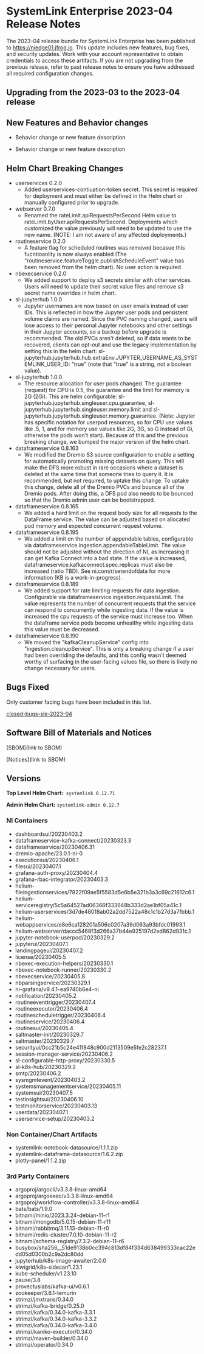 # SystemLink Enterprise 2023-04 Release Notes

The 2023-04 release bundle for SystemLink Enterprise has been published to <https://niedge01.jfrog.io>. This update includes new features, bug fixes, and security updates. Work with your account representative to obtain credentials to access these artifacts. If you are not upgrading from the previous release, refer to past release notes to ensure you have addressed all required configuration changes.

## Upgrading from the 2023-03 to the 2023-04 release

<!-- Optional section to include comments and instructions needed to successfully upgrade from the previous release to the current release. If the only changes needed are already captured in Helm Chart Breaking Changes, this section is not needed. -->

## New Features and Behavior changes

- Behavior change or new feature description

- Behavior change or new feature description

## Helm Chart Breaking Changes

- userservices 0.2.0
    - Added userservices-contiuation-token secret. This secret is required for deployment and must either be defined in the Helm chart or manually configured prior to upgrade.
- webserver 0.7.0
    - Renamed the rateLimit.apiRequestsPerSecond Helm value to rateLimit.byUser.apiRequestsPerSecond. Deployments which customized the value previously will need to be updated to use the new name. (NOTE: I am not aware of any affected deployments.)
- routineservice 0.2.0
    - A feature flag for scheduled routines was removed becasue this fucntioanlity is now always enabled (The "routineservice.featureToggle.publishScheduleEvent" value has been removed from the helm chart). No user action is required
- nbexecservice 0.2.0
    - We added support to deploy s3 secrets similar with other services. Users will need to update their secret value files and remove s3 secret name overrides in helm chart.
- sl-jupyterhub 1.0.0
    - Jupyter usernames are now based on user emails instead of user IDs. This is reflected in how the Jupyter user pods and persistent volume claims are named. Since the PVC naming changed, users will lose access to their personal Jupyter notebooks and other settings in their Jupyter accounts, so a backup before upgrade is recommended. The old PVCs aren't deleted, so if data wants to be recovered, clients can opt-out and use the legacy implementation by setting this in the helm chart: sl-jupyterhub.jupyterhub.hub.extraEnv.JUPYTER_USERNAME_AS_SYSTEMLINK_USER_ID: "true" (note that "true" is a string, not a boolean value).
- sl-jupyterhub 1.0.0
    - The resource allocation for user pods changed. The guarantee (request) for CPU is 0.5, the guarantee and the limit for memory is 2G (2Gi). This are helm configurable: sl-jupyterhub.jupyterhub.singleuser.cpu.guarantee, sl-jupyterhub.jupyterhub.singleuser.memory.limit and sl-jupyterhub.jupyterhub.singleuser.memory.guarantee. (Note: Jupyter has specific notation for userpod resources, so for CPU use values like .5, 1, and for memory use values like 2G, 3G, so G instead of Gi, otherwise the pods won't start). Because of this and the previous breaking change, we bumped the major version of the helm chart.
- dataframeservice 0.8.163
    - We modified the Dremio S3 source configuration to enable a setting for automatically promoting missing datasets on query. This will make the DFS more robust in rare occasions where a dataset is deleted at the same time that someone tries to query it. It is recommended, but not required, to uptake this change. To uptake this change, delete all of the Dremio PVCs and bounce all of the Dremio pods. After doing this, a DFS pod also needs to be bounced so that the Dremio admin user can be bootstrapped.
- dataframeservice 0.8.165
    - We added a hard limit on the request body size for all requests to the DataFrame service. The value can be adjusted based on allocated pod memory and expected concurrent request volume.
- dataframeservice 0.8.195
    - We added a limit on the number of appendable tables, configurable via dataframeservice.ingestion.appendableTableLimit. The value should not be adjusted without the direction of NI, as increasing it can get Kafka Connect into a bad state. If the value is increased, dataframeservice.kafkaconnect.spec.replicas must also be increased (ratio TBD). See ni.com/r/setendofdata for more information (KB is a work-in-progress).
- dataframeservice 0.8.189
    - We added support for rate limiting requests for data ingestion. Configurable via dataframeservice.ingestion.requestsLimit. The value represents the number of concurrent requests that the service can respond to concurrently while ingesting data. If the value is increased the cpu requests of the service must increase too. When the dataframe service pods become unhealthy while ingesting data this value must be decreased.
- dataframeservice 0.8.190
    - We moved the "kafkaCleanupService" config into "ingestion.cleanupService". This is only a breaking change if a user had been overriding the defaults, and this config wasn't deemed worthy of surfacing in the user-facing values file, so there is likely no change necessary for users.

## Bugs Fixed

Only customer facing bugs have been included in this list.

[closed-bugs-sle-2023-04](https://github.com/ni/install-systemlink-enterprise/blob/2023-04/release-notes/2023-03/closed-bugs-sle-2023-04.xlsx)

## Software Bill of Materials and Notices

<!-- This section should link to the directories containing notices and SBOM. The URL for the release (tag) should be used. -->

[SBOM](link to SBOM)

[Notices](link to SBOM)

## Versions

**Top Level Helm Chart:** `systemlink 0.12.71`

**Admin Helm Chart:** `systemlink-admin 0.12.7`

### NI Containers

- dashboardsui/20230403.2
- dataframeservice-kafka-connect/20230323.3
- dataframeservice/20230406.31
- dremio-apache/23.0.1-ni-0
- executionsui/20230406.1
- filesui/20230407.1
- grafana-auth-proxy/20230404.4
- grafana-rbac-integrator/20230403.3
- helium-fileingestionservices/7822f09ae5f5583d5e6b5e321b3a3c69c21612c6.1
- helium-serviceregistry/5c5a64527ad06366f333648b333d2ae1bf05a41c.1
- helium-userservices/3d7de48018ab02a2dd7522a48c1c1b27d3a7fbbb.1
- helium-webappservices/e8e6ca128201a506c0207a39d063a93bfdc01993.1
- helium-webserver/daccc5468f3d266a37b44e925197d2ed862d931c.1
- jupyter-notebook-userpod/20230329.2
- jupyterui/20230407.1
- landingpageui/20230407.2
- license/20230405.5
- nbexec-execution-helpers/20230330.1
- nbexec-notebook-runner/20230330.2
- nbexecservice/20230405.8
- nbparsingservice/20230329.1
- ni-grafana/v9.4.1-ea9740b6e4-ni
- notification/20230405.2
- routineeventtrigger/20230407.4
- routineexecutor/20230406.4
- routinescheduletrigger/20230406.4
- routineservice/20230406.4
- routinesui/20230405.4
- saltmaster-init/20230329.7
- saltmaster/20230329.7
- securityui/0cc21b5c24e41f848c900d2113509e5fe2c28237.1
- session-manager-service/20230406.2
- sl-configurable-http-proxy/20230330.5
- sl-k8s-hub/20230329.2
- smtp/20230406.2
- sysmgmtevent/20230403.2
- systemsmanagementservice/20230405.11
- systemsui/20230407.5
- testinsightsui/20230406.10
- testmonitorservice/20230403.13
- userdata/20230407.1
- userservice-setup/20230403.2


### Non Container/Chart Artifacts

- systemlink-notebook-datasource/1.1.1.zip
- systemlink-dataframe-datasource/1.6.2.zip
- plotly-panel/1.1.2.zip


### 3rd Party Containers

- argoproj/argocli/v3.3.8-linux-amd64
- argoproj/argoexec/v3.3.8-linux-amd64
- argoproj/workflow-controller/v3.3.8-linux-amd64
- bats/bats/1.9.0
- bitnami/minio/2023.3.24-debian-11-r1
- bitnami/mongodb/5.0.15-debian-11-r11
- bitnami/rabbitmq/3.11.13-debian-11-r0
- bitnami/redis-cluster/7.0.10-debian-11-r2
- bitnami/schema-registry/7.3.2-debian-11-r6
- busybox/sha256__51de9138b0cc394c813df84f334d638499333cac22edd05d0300b2c9a2dc80dd
- jupyterhub/k8s-image-awaiter/2.0.0
- kiwigrid/k8s-sidecar/1.23.1
- kube-scheduler/v1.23.10
- pause/3.8
- provectuslabs/kafka-ui/v0.6.1
- zookeeper/3.8.1-temurin
- strimzi/jmxtrans/0.34.0
- strimzi/kafka-bridge/0.25.0
- strimzi/kafka/0.34.0-kafka-3.3.1
- strimzi/kafka/0.34.0-kafka-3.3.2
- strimzi/kafka/0.34.0-kafka-3.4.0
- strimzi/kaniko-executor/0.34.0
- strimzi/maven-builder/0.34.0
- strimzi/operator/0.34.0
